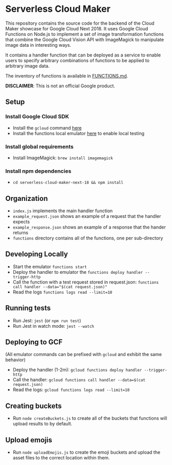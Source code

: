 
# Serverless Cloud Maker

This repository contains the source code for the backend of the Cloud Maker showcase for Google Cloud Next 2018. It uses Google Cloud Functions
on Node.js to implement a set of image transformation functions that combine the Google Cloud Vision API with ImageMagick to manipulate image data in interesting ways. 

It contains a handler function that can be deployed as a service to enable users to specify arbitrary combinations of functions to be applied to arbitrary image data.

The inventory of functions is available in [FUNCTIONS.md](https://github.com/GoogleCloudPlatform/serverless-cloud-maker-next-18/blob/handler/FUNCTIONS.md).

__DISCLAIMER__: This is not an official Google product.

## Setup

### Install Google Cloud SDK
- Install the `gcloud` command [here](https://cloud.google.com/sdk/install)
- Install the functions local emulator [here](https://cloud.google.com/functions/docs/emulator) to enable local testing

### Install global requirements
- Install ImageMagick: `brew install imagemagick`

### Install npm dependencies
- `cd serverless-cloud-maker-next-18 && npm install`


## Organization
- `index.js` implements the main handler function
- `example_request.json` shows an example of a request that the handler expects
- `example_response.json` shows an example of a response that the hander returns
- `functions` directory contains all of the functions, one per sub-directory

## Developing Locally
- Start the emulator `functions start`
- Deploy the handler to emulator the `functions deploy handler --trigger-http`
- Call the function with a test request stored in request.json: `functions call handler --data="$(cat request.json)"`
- Read the logs `functions logs read --limit=10`


## Running tests
- Run Jest: `jest` (or `npm run test`)
- Run Jest in watch mode: `jest --watch`

## Deploying to GCF
(All emulator commands can be prefixed with `gcloud` and exhibit the same behavior)

- Deploy the handler (1-2m): `gcloud functions deploy handler --trigger-http`
- Call the handler: `gcloud functions call handler --data=$(cat request.json)`
- Read the logs: `gcloud functions logs read --limit=10`

## Creating buckets
- Run `node createBuckets.js` to create all of the buckets that functions will upload results to by default.

## Upload emojis
- Run `node uploadEmojis.js` to create the emoji buckets and upload the asset files to the correct location within them.